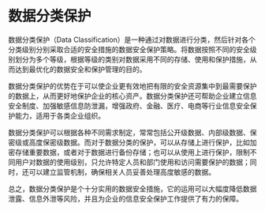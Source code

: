 # 数据分类保护
数据分类保护（Data Classification）是一种通过对数据进行分类，然后针对各个分类级别分别采取合适的安全措施的数据安全保护策略。将数据按照不同的安全级别划分为多个等级，根据等级的类别对数据采用不同的存储、使用和保护措施，从而达到最优化的数据安全和保护管理的目的。

数据分类保护的优势在于可以使企业更有效地把有限的安全资源集中到最需要保护的数据上，从而更好地保护企业的核心资产。数据分类保护还可帮助企业建立信息安全制度、加强敏感信息防泄漏，增强政府、金融、医疗、电商等行业信息安全保护能力，适用于各类企业组织。

数据分类保护可以根据各种不同需求制定，常常包括公开级数据、内部级数据、保密级或高度保密级数据。而对于数据分类的保护，可以从存储上进行保护，比如加密存储重要数据，或者对于数据进行备份存储；也可以从使用上进行保护，限制不同用户对数据的使用级别，只允许特定人员和部门使用和访问需要保护的数据；同时，还可以建立监管机制，确保相关人员妥善处理高度敏感的数据。

总之，数据分类保护是个十分实用的数据安全措施，它的运用可以大幅度降低数据泄露、信息外泄等风险，并且为企业的信息安全保护工作提供了有力的保障。